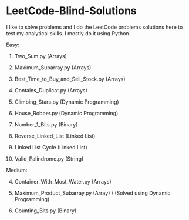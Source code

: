 # LeetCode-Blind-Solutions
I like to solve problems and I do the LeetCode problems solutions here to test my analytical skills. I mostly do it using Python.

Easy:

1. Two_Sum.py (Arrays)
14. Maximum_Subarray.py (Arrays)
30. Best_Time_to_Buy_and_Sell_Stock.py (Arrays)
50. Contains_Duplicat.py (Arrays)

20. Climbing_Stars.py (Dynamic Programming)
42. House_Robber.py (Dynamic Programming)

41. Number_1_Bits.py (Binary)

44. Reverse_Linked_List (Linked List)
41. Linked List Cycle (Linked List)

32. Valid_Palindrome.py (String)


Medium:

4. Container_With_Most_Water.py (Arrays)
38. Maximum_Product_Subarray.py (Array) / (Solved using Dynamic Programming)

67. Counting_Bits.py (Binary)
